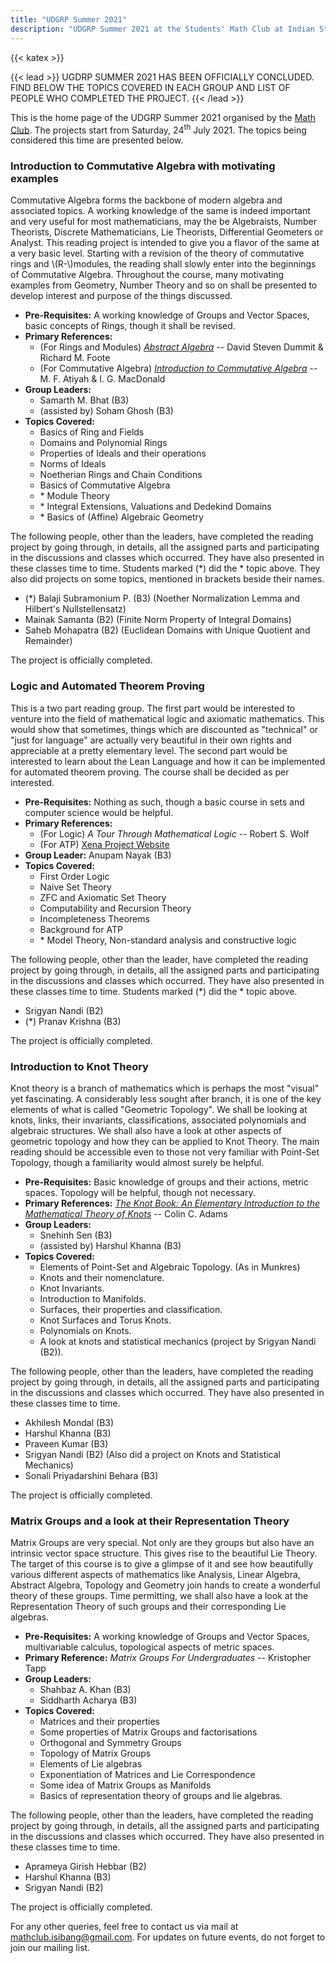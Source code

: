```yaml
---
title: "UDGRP Summer 2021"
description: "UDGRP Summer 2021 at the Students' Math Club at Indian Statistical Institute, Bangalore."
---
```


{{< katex >}}

{{< lead >}}
UGDRP SUMMER 2021 HAS BEEN OFFICIALLY CONCLUDED. FIND BELOW THE TOPICS COVERED IN EACH GROUP AND LIST OF PEOPLE WHO COMPLETED THE PROJECT.
{{< /lead >}}

This is the home page of the UDGRP Summer 2021 organised by the [Math Club](/). The projects start from Saturday, 24<sup>th</sup> July 2021. The topics being considered this time are presented below.

### Introduction to Commutative Algebra with motivating examples

Commutative Algebra forms the backbone of modern algebra and associated topics. A working knowledge of the same is indeed important and very useful for most mathematicians, may the be Algebraists, Number Theorists, Discrete Mathematicians, Lie Theorists, Differential Geometers or Analyst. This reading project is intended to give you a flavor of the same at a very basic level. Starting with a revision of the theory of commutative rings and \\(R-\\)modules, the reading shall slowly enter into the beginnings of Commutative Algebra. Throughout the course, many motivating examples from Geometry, Number Theory and so on shall be presented to develop interest and purpose of the things discussed.

- **Pre-Requisites:** A working knowledge of Groups and Vector Spaces, basic concepts of Rings, though it shall be revised.
- **Primary References:**
  - (For Rings and Modules) [_Abstract Algebra_](https://web.archive.org/https://handoutset.com/wp-content/uploads/2022/07/Abstract-Algebra-3rd-Edition-David-S.-Dummit-Richard-M.-Foote.pdf) -- David Steven Dummit & Richard M. Foote
  - (For Commutative Algebra) [_Introduction to Commutative Algebra_](https://web.archive.org/http://math.univ-lyon1.fr/~mathieu/CoursM2-2020/AMD-ComAlg.pdf) -- M. F. Atiyah & I. G. MacDonald
- **Group Leaders:**
  - Samarth M. Bhat (B3)
  - (assisted by) Soham Ghosh (B3)
- **Topics Covered:**
  - Basics of Ring and Fields
  - Domains and Polynomial Rings
  - Properties of Ideals and their operations
  - Norms of Ideals
  - Noetherian Rings and Chain Conditions
  - Basics of Commutative Algebra
  - \* Module Theory
  - \* Integral Extensions, Valuations and Dedekind Domains
  - \* Basics of (Affine) Algebraic Geometry

The following people, other than the leaders, have completed the reading project by going through, in details, all the assigned parts and participating in the discussions and classes which occurred. They have also presented in these classes time to time. Students marked (\*) did the \* topic above. They also did projects on some topics, mentioned in brackets beside their names.

- (\*) Balaji Subramonium P. (B3) (Noether Normalization Lemma and Hilbert's Nullstellensatz)
- Mainak Samanta (B2) (Finite Norm Property of Integral Domains)
- Saheb Mohapatra (B2) (Euclidean Domains with Unique Quotient and Remainder)

The project is officially completed.

### Logic and Automated Theorem Proving

This is a two part reading group. The first part would be interested to venture into the field of mathematical logic and axiomatic mathematics. This would show that sometimes, things which are discounted as "technical" or "just for language" are actually very beautiful in their own rights and appreciable at a pretty elementary level. The second part would be interested to learn about the Lean Language and how it can be implemented for automated theorem proving. The course shall be decided as per interested.

- **Pre-Requisites:** Nothing as such, though a basic course in sets and computer science would be helpful.
- **Primary References:**
  - (For Logic) _A Tour Through Mathematical Logic_ -- Robert S. Wolf
  - (For ATP) [Xena Project Website](https://xenaproject.wordpress.com)
- **Group Leader:** Anupam Nayak (B3)
- **Topics Covered:**
  - First Order Logic
  - Naive Set Theory
  - ZFC and Axiomatic Set Theory
  - Computability and Recursion Theory
  - Incompleteness Theorems
  - Background for ATP
  - \* Model Theory, Non-standard analysis and constructive logic

The following people, other than the leader, have completed the reading project by going through, in details, all the assigned parts and participating in the discussions and classes which occurred. They have also presented in these classes time to time. Students marked (\*) did the \* topic above.

- Srigyan Nandi (B2)
- (\*) Pranav Krishna (B3)

The project is officially completed.

### Introduction to Knot Theory

Knot theory is a branch of mathematics which is perhaps the most "visual" yet fascinating. A considerably less sought after branch, it is one of the key elements of what is called "Geometric Topology". We shall be looking at knots, links, their invariants, classifications, associated polynomials and algebraic structures. We shall also have a look at other aspects of geometric topology and how they can be applied to Knot Theory. The main reading should be accessible even to those not very familiar with Point-Set Topology, though a familiarity would almost surely be helpful.

- **Pre-Requisites:** Basic knowledge of groups and their actions, metric spaces. Topology will be helpful, though not necessary.
- **Primary References:** [_The Knot Book: An Elementary Introduction to the Mathematical Theory of Knots_](https://web.archive.org/https://www.math.cuhk.edu.hk/course_builder/1920/math4900e/Adams--The%20Knot%20Book.pdf) -- Colin C. Adams
- **Group Leaders:**
  - Snehinh Sen (B3)
  - (assisted by) Harshul Khanna (B3)
- **Topics Covered:**
  - Elements of Point-Set and Algebraic Topology. (As in Munkres)
  - Knots and their nomenclature.
  - Knot Invariants.
  - Introduction to Manifolds.
  - Surfaces, their properties and classification.
  - Knot Surfaces and Torus Knots.
  - Polynomials on Knots.
  - A look at knots and statistical mechanics (project by Srigyan Nandi (B2)).

The following people, other than the leaders, have completed the reading project by going through, in details, all the assigned parts and participating in the discussions and classes which occurred. They have also presented in these classes time to time.

- Akhilesh Mondal (B3)
- Harshul Khanna (B3)
- Praveen Kumar (B3)
- Srigyan Nandi (B2) (Also did a project on Knots and Statistical Mechanics)
- Sonali Priyadarshini Behara (B3)

The project is officially completed.

### Matrix Groups and a look at their Representation Theory

Matrix Groups are very special. Not only are they groups but also have an intrinsic vector space structure. This gives rise to the beautiful Lie Theory. The target of this course is to give a glimpse of it and see how beautifully various different aspects of mathematics like Analysis, Linear Algebra, Abstract Algebra, Topology and Geometry join hands to create a wonderful theory of these groups. Time permitting, we shall also have a look at the Representation Theory of such groups and their corresponding Lie algebras.

- **Pre-Requisites:** A working knowledge of Groups and Vector Spaces, multivariable calculus, topological aspects of metric spaces.
- **Primary Reference:** _Matrix Groups For Undergraduates_ -- Kristopher Tapp
- **Group Leaders:**
  - Shahbaz A. Khan (B3)
  - Siddharth Acharya (B3)
- **Topics Covered:**
  - Matrices and their properties
  - Some properties of Matrix Groups and factorisations
  - Orthogonal and Symmetry Groups
  - Topology of Matrix Groups
  - Elements of Lie algebras
  - Exponentiation of Matrices and Lie Correspondence
  - Some idea of Matrix Groups as Manifolds
  - Basics of representation theory of groups and lie algebras.

The following people, other than the leaders, have completed the reading project by going through, in details, all the assigned parts and participating in the discussions and classes which occurred. They have also presented in these classes time to time.

- Aprameya Girish Hebbar (B2)
- Harshul Khanna (B3)
- Srigyan Nandi (B2)

The project is officially completed.

For any other queries, feel free to contact us via mail at mathclub.isibang@gmail.com. For updates on future events, do not forget to join our mailing list.
